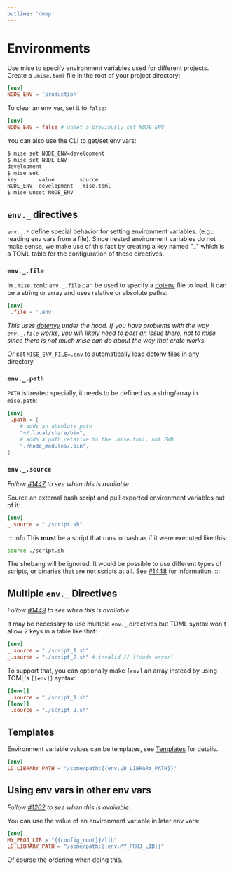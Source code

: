 ```yaml
---
outline: 'deep'
---
```


# Environments

Use mise to specify environment variables used for different projects. Create a `.mise.toml` file
in the root of your project directory:

```toml
[env]
NODE_ENV = 'production'
```

To clear an env var, set it to `false`:

```toml
[env]
NODE_ENV = false # unset a previously set NODE_ENV
```

You can also use the CLI to get/set env vars:

```sh
$ mise set NODE_ENV=development
$ mise set NODE_ENV
development
$ mise set
key       value        source
NODE_ENV  development  .mise.toml
$ mise unset NODE_ENV
```

## `env._` directives

`env._.*` define special behavior for setting environment variables. (e.g.: reading env vars
from a file). Since nested environment variables do not make sense,
we make use of this fact by creating a key named "_" which is a
TOML table for the configuration of these directives.

### `env._.file`

In `.mise.toml`: `env._.file` can be used to specify a [dotenv](https://dotenv.org) file to load.
It can be a string or array and uses relative or absolute paths:

```toml
[env]
_.file = '.env'
```

_This uses [dotenvy](https://crates.io/crates/dotenvy) under the hood. If you have problems with
the way `env._.file` works, you will likely need to post an issue there,
not to mise since there is not much mise can do about the way that crate works._

Or set [`MISE_ENV_FILE=.env`](/configuration#mise-env-file) to automatically load dotenv files in any
directory.

### `env._.path`

`PATH` is treated specially, it needs to be defined as a string/array in `mise.path`:

```toml
[env]
_.path = [
    # adds an absolute path
    "~/.local/share/bin",
    # adds a path relative to the .mise.toml, not PWD
    "./node_modules/.bin",
]
```

### `env._.source` [<Badge type="warning" text="coming soon" />](https://github.com/jdx/mise/issues/1447)

_Follow [#1447](https://github.com/jdx/mise/issues/1447) to see when this is available._

Source an external bash script and pull exported environment variables out of it:

```toml
[env]
_.source = "./script.sh"
```

::: info
This **must** be a script that runs in bash as if it were executed like this:

```sh
source ./script.sh
```

The shebang will be ignored. It would be possible to use different types of scripts,
or binaries that are not scripts at all. See [#1448](https://github.com/jdx/mise/issues/1448)
for information.
:::

## Multiple `env._` Directives <Badge type="warning" text="coming soon" />

_Follow [#1449](https://github.com/jdx/mise/issues/1449) to see when this is available._

It may be necessary to use multiple `env._` directives but TOML syntax won't allow 2 keys
in a table like that:

```toml
[env]
_.source = "./script_1.sh"
_.source = "./script_2.sh" # invalid // [!code error]
```

To support that, you can optionally make `[env]` an array instead by using TOML's `[[env]]` syntax:

```toml
[[env]]
_.source = "./script_1.sh"
[[env]]
_.source = "./script_2.sh"
```

## Templates

Environment variable values can be templates, see [Templates](/templates) for details.

```toml
[env]
LD_LIBRARY_PATH = "/some/path:{{env.LD_LIBRARY_PATH}}"
```

## Using env vars in other env vars <Badge type="warning" text="coming soon" />

_Follow [#1262](https://github.com/jdx/mise/issues/1262) to see when this is available._

You can use the value of an environment variable in later env vars:

```toml
[env]
MY_PROJ_LIB = "{{config_root}}/lib"
LD_LIBRARY_PATH = "/some/path:{{env.MY_PROJ_LIB}}"
```

Of course the ordering when doing this.
